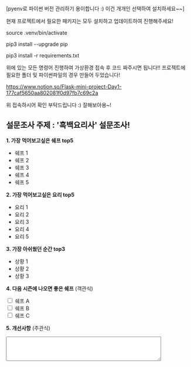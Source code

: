 [pyenv로 파이썬 버전 관리하기 용이합니다 :) 이건 개개인 선택하여 설치하세요~~]

현재 프로젝트에서 필요한 패키지는 모두 설치하고 업데이트하여 진행해주세요!

source .venv/bin/activate

pip3 install --upgrade pip

pip3 install -r requirements.txt

위에 있는 모든 명령어 진행하여 가상환경 접속 후 코드 짜주시면 됩니다!! 
프로젝트에 필요한 폴더 및 파이썬파일의 경우 만들어 두었습니다! 

https://www.notion.so/Flask-mini-project-Day1-177caf5650aa802081f0d97fb7c69c2a

위 접속하시어 확인 부탁드립니다 :) 잘해보아용~!

<h2>설문조사 주제 : '흑백요리사' 설문조사!</h2> 

<!-- 1. 가장 먹어보고싶은 쉐프 top5 -->
<p><strong>1. 가장 먹어보고싶은 쉐프 top5</strong></p>
<ul>
    <li>쉐프 1</li>
    <li>쉐프 2</li>
    <li>쉐프 3</li>
    <li>쉐프 4</li>
    <li>쉐프 5</li>
</ul>

<!-- 2. 가장 먹어보고싶은 요리 top5 -->
<p><strong>2. 가장 먹어보고싶은 요리 top5</strong></p>
<ul>
    <li>요리 1</li>
    <li>요리 2</li>
    <li>요리 3</li>
    <li>요리 4</li>
    <li>요리 5</li>
</ul>

<!-- 3. 가장 아쉬웠던 순간 top3 -->
<p><strong>3. 가장 아쉬웠던 순간 top3</strong></p>
<ul>
    <li>상황 1</li>
    <li>상황 2</li>
    <li>상황 3</li>
</ul>

<!-- 4. 다음 시즌에 나오면 좋은 쉐프 [객관식] -->
<p><strong>4. 다음 시즌에 나오면 좋은 쉐프</strong> (객관식)</p>
<input type="checkbox" id="chef1" name="chef" value="chef1">
<label for="chef1">쉐프 A</label><br>
<input type="checkbox" id="chef2" name="chef" value="chef2">
<label for="chef2">쉐프 B</label><br>
<input type="checkbox" id="chef3" name="chef" value="chef3">
<label for="chef3">쉐프 C</label><br>

<!-- 5. 개선사항 [주관식] -->
<p><strong>5. 개선사항</strong> (주관식)</p>
<textarea name="improvements" rows="4" cols="50"></textarea>